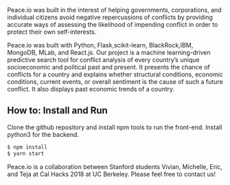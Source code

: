 Peace.io was built in the interest of helping governments, corporations, and individual citizens avoid negative repercussions of conflicts by providing accurate ways of assessing the likelihood of impending conflict in order to protect their own self-interests.

Peace.io was built with Python, Flask,scikit-learn, BlackRock,IBM, MongoDB, MLab, and React.js.
Our project is a machine learning-driven predictive search tool for conflict analysis of every country’s unique socioeconomic and political past and present. It presents the chance of conflicts for a country and explains whether structural conditions, economic conditions, current events, or overall sentiment is the cause of such a future conflict. It also displays past economic trends of a country. 

## How to: Install and Run

Clone the github repository and install npm tools to run the front-end. Install python3 for the backend.
```bash
$ npm install
$ yarn start
```
Peace.io is a collaboration between Stanford students Vivian, Michelle, Eric, and Teja at Cal Hacks 2018 at UC Berkeley. Please feel free to contact us! 
